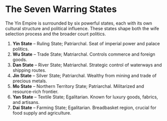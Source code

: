 # **The Seven Warring States** 
The Yin Empire is surrounded by six powerful states, each with its own cultural structure and political influence. These states shape both the wife selection process and the broader court politics.  

1. **Yin State** – Ruling State; Patriarchal. Seat of imperial power and palace politics.  
2. **Wu State** – Trade State; Matriarchal. Controls commerce and foreign goods.  
3. **Dan State** – River State; Matriarchal. Strategic control of waterways and shipping routes.  
4. **Jin State** – Silver State; Patriarchal. Wealthy from mining and trade of precious metals.  
5. **Mo State** – Northern Territory State; Patriarchal. Militarized and resource-rich frontier.  
6. **Yan State** – Textile State; Egalitarian. Known for luxury goods, fabrics, and artisans.  
7. **Dai State** – Farming State; Egalitarian. Breadbasket region, crucial for food supply and agriculture.
